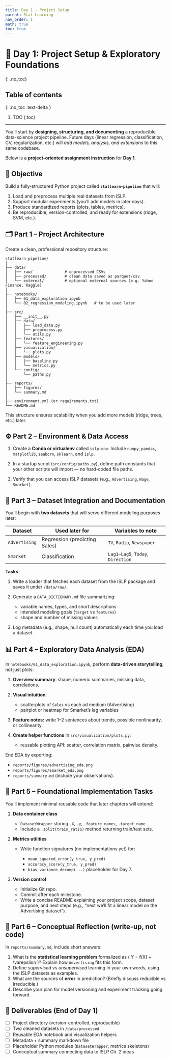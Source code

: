```yaml
---
title: Day 1 - Project Setup
parent: Stat Learning
nav_order: 1
math: true
toc: true
---
```


# 🧭 Day 1: Project Setup & Exploratory Foundations
{: .no_toc}

## Table of contents
{: .no_toc .text-delta }

1. TOC
{:toc}

---

You’ll start by **designing, structuring, and documenting** a reproducible data-science project pipeline.
Future days (linear regression, classification, CV, regularization, etc.) will *add models, analysis, and extensions* to this same codebase.

Below is a **project-oriented assignment instruction** for **Day 1**.

## 🎯 Objective

Build a fully-structured Python project called **`statlearn-pipeline`** that will:

1. Load and preprocess multiple real datasets from ISLP.
2. Support modular experiments (you’ll add models in later days).
3. Produce standardized reports (plots, tables, metrics).
4. Be reproducible, version-controlled, and ready for extensions (ridge, SVM, etc.).

## 🗂️ Part 1 – Project Architecture

Create a clean, professional repository structure:

```
statlearn-pipeline/
│
├── data/
│   ├── raw/              # unprocessed CSVs
│   ├── processed/        # clean data saved as parquet/csv
│   └── external/         # optional external sources (e.g. Yahoo Finance, Kaggle)
│
├── notebooks/
│   ├── 01_data_exploration.ipynb
│   └── 02_regression_modeling.ipynb   # to be used later
│
├── src/
│   ├── __init__.py
│   ├── data/
│   │   ├── load_data.py
│   │   ├── preprocess.py
│   │   └── utils.py
│   ├── features/
│   │   └── feature_engineering.py
│   ├── visualization/
│   │   └── plots.py
│   ├── models/
│   │   ├── baseline.py
│   │   └── metrics.py
│   └── config/
│       └── paths.py
│
├── reports/
│   ├── figures/
│   └── summary.md
│
├── environment.yml (or requirements.txt)
└── README.md
```

This structure ensures scalability when you add more models (ridge, trees, etc.) later.

## ⚙️ Part 2 – Environment & Data Access

1. Create a **Conda or virtualenv** called `islp-env`.
   Include `numpy`, `pandas`, `matplotlib`, `seaborn`, `sklearn`, and `islp`.

2. In a startup script (`src/config/paths.py`), define path constants that your other scripts will import — no hard-coded file paths.

3. Verify that you can access ISLP datasets (e.g., `Advertising`, `Wage`, `Smarket`).

## 🧩 Part 3 – Dataset Integration and Documentation

You’ll begin with **two datasets** that will serve different modeling purposes later:

| Dataset       | Used later for                | Variables to note                   |
| ------------- | ----------------------------- | ----------------------------------- |
| `Advertising` | Regression (predicting Sales) | `TV`, `Radio`, `Newspaper`          |
| `Smarket`     | Classification                | `Lag1`–`Lag5`, `Today`, `Direction` |

**Tasks**

1. Write a loader that fetches each dataset from the ISLP package and saves it under `/data/raw/`.
2. Generate a `DATA_DICTIONARY.md` file summarizing:

   * variable names, types, and short descriptions
   * intended modeling goals (`target` vs `features`)
   * shape and number of missing values
3. Log metadata (e.g., shape, null count) automatically each time you load a dataset.

## 📊 Part 4 – Exploratory Data Analysis (EDA)

In `notebooks/01_data_exploration.ipynb`, perform **data-driven storytelling**, not just plots:

1. **Overview summary**: shape, numeric summaries, missing data, correlations.
2. **Visual intuition**:

   * scatterplots of `Sales` vs each ad medium (Advertising)
   * pairplot or heatmap for Smarket’s lag variables
3. **Feature notes:** write 1–2 sentences about trends, possible nonlinearity, or collinearity.
4. **Create helper functions** in `src/visualization/plots.py`:

   * reusable plotting API: scatter, correlation matrix, pairwise density.

End EDA by exporting:

* `reports/figures/advertising_eda.png`
* `reports/figures/smarket_eda.png`
* `reports/summary.md` (include your observations).

## 🧮 Part 5 – Foundational Implementation Tasks

You’ll implement minimal reusable code that later chapters will extend:

1. **Data container class**

   * `DatasetWrapper` storing `.X`, `.y`, `.feature_names`, `.target_name`
   * Include a `.split(train_ratio)` method returning train/test sets.

2. **Metrics utilities**

   * Write function signatures (no implementations yet) for:

     * `mean_squared_error(y_true, y_pred)`
     * `accuracy_score(y_true, y_pred)`
     * `bias_variance_decomp(...)` placeholder for Day 7.

3. **Version control**

   * Initialize Git repo.
   * Commit after each milestone.
   * Write a concise README explaining your project scope, dataset purpose, and next steps (e.g., “next we’ll fit a linear model on the Advertising dataset”).

## 🧠 Part 6 – Conceptual Reflection (write-up, not code)

In `reports/summary.md`, include short answers:

1. What is the **statistical learning problem** formalized as ( Y = f(X) + \varepsilon )?
   Explain how `Advertising` fits this form.
2. Define *supervised* vs *unsupervised* learning in your own words, using the ISLP datasets as examples.
3. What are the sources of **error** in prediction? (Briefly discuss reducible vs irreducible.)
4. Describe your plan for model versioning and experiment tracking going forward.

## 🧱 Deliverables (End of Day 1)

* [ ] Project directory (version-controlled, reproducible)
* [ ] Two cleaned datasets in `/data/processed`
* [ ] Reusable EDA notebook and visualization helpers
* [ ] Metadata + summary markdown file
* [ ] Placeholder Python modules (`DatasetWrapper`, metrics skeletons)
* [ ] Conceptual summary connecting data to ISLP Ch. 2 ideas